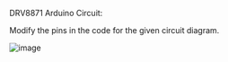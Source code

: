 DRV8871 Arduino Circuit:

Modify the pins in the code for the given circuit diagram.

![image](https://github.com/44kemox44/DRV8871-Driver/assets/9340179/55c8919e-790d-4aa2-b9db-b96554808005)
